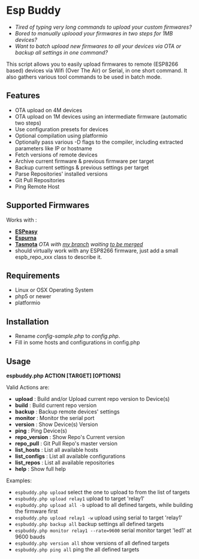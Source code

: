 # Esp Buddy

- _Tired of typing very long commands to upload your custom firmwares?_
- _Bored to manually uplooad your firmwares in two steps for 1MB devices?_
- _Want to batch upload new firmwares to all your devices via OTA or backup all settings in one command?_

This script allows you to easily upload firmwares to remote (ESP8266 based) devices via Wifi (Over The Air) or Serial, in one short command.
It also gathers various tool commands to be used in batch mode.


## Features
 - OTA upload on 4M devices
 - OTA upload on 1M devices using an intermediate firmware (automatic two steps)
 - Use configuration presets for devices
 - Optional compilation using platformio
 - Optionally pass various -D flags to the compiler, including extracted parameters like IP or hostname
 - Fetch versions of remote devices
 - Archive current firmware & previous firmware per target
 - Backup current settings & previous settings per target
 - Parse Repositories' installed versions
 - Git Pull Repositories
 - Ping Remote Host

## Supported Firmwares
Works with :
- [**ESPeasy**](https://github.com/letscontrolit/ESPEasy/)
- [**Espurna**](https://github.com/xoseperez/espurna)
- [**Tasmota**](https://github.com/arendst/Sonoff-Tasmota/) _OTA with [my branch](https://github.com/soif/Sonoff-Tasmota/tree/feature/ota) waiting [to be merged](https://github.com/arendst/Sonoff-Tasmota/pull/1998)_
- should virtually work with any ESP8266 firmware, just add a small espb_repo_xxx class to describe it.

## Requirements
- Linux or OSX Operating System
- php5 or newer
- platformio

## Installation
- Rename _config-sample.php_ to _config.php_.
- Fill in some hosts and configurations in config.php

## Usage

**espbuddy.php ACTION [TARGET] [OPTIONS]**

Valid Actions are:
  - **upload**          : Build and/or Upload current repo version to Device(s)
  - **build**           : Build current repo version
  - **backup**          : Backup remote devices' settings
  - **monitor**         : Monitor the serial port
  - **version**         : Show Device(s) Version
  - **ping**            : Ping Device(s)
  - **repo_version**    : Show Repo's Current version
  - **repo_pull**       : Git Pull Repo's master version
  - **list_hosts**      : List all available hosts
  - **list_configs**    : List all available configurations
  - **list_repos**      : List all available repositories
  - **help**            : Show full help


Examples:
- `espbuddy.php upload` select the one to upload to from the list of targets
- `espbuddy.php upload relay1` upload to target 'relay1'
- `espbuddy.php upload all -b` upload to all defined targets, while building the firmware first
- `espbuddy.php upload relay1 -w` upload using serial to target 'relay1'
- `espbuddy.php backup all` backup settings all defined targets
- `espbuddy.php monitor relay1 --rate=9600` serial monitor target 'led1' at 9600 bauds
- `espbuddy.php version all` show versions of all defined targets
- `espbuddy.php ping all` ping the all defined targets
